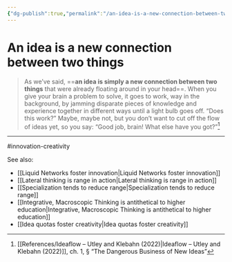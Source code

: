 ```yaml
---
{"dg-publish":true,"permalink":"/an-idea-is-a-new-connection-between-two-things/"}
---
```


# An idea is a new connection between two things

> As we’ve said, ==**an idea is simply a new connection between two things** that were already floating around in your head==. When you give your brain a problem to solve, it goes to work, way in the background, by jamming disparate pieces of knowledge and experience together in different ways until a light bulb goes off. “Does this work?” Maybe, maybe not, but you don’t want to cut off the flow of ideas yet, so you say: “Good job, brain! What else have you got?”[^1]

---
#innovation-creativity 

See also:
- [[Liquid Networks foster innovation\|Liquid Networks foster innovation]]
- [[Lateral thinking is range in action\|Lateral thinking is range in action]]
- [[Specialization tends to reduce range\|Specialization tends to reduce range]]
- [[Integrative, Macroscopic Thinking is antithetical to higher education\|Integrative, Macroscopic Thinking is antithetical to higher education]]
- [[Idea quotas foster creativity\|Idea quotas foster creativity]]

[^1]: [[References/Ideaflow – Utley and Klebahn (2022)\|Ideaflow – Utley and Klebahn (2022)]], ch. 1, § “The Dangerous Business of New Ideas”

